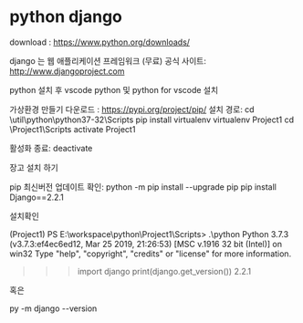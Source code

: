 # python django

download : https://www.python.org/downloads/

django 는 웹 애플리케이션 프레임워크 (무료)
공식 사이트: http://www.djangoproject.com

python 설치 후 vscode python 및  python for vscode 설치

가상환경 만들기
다운로드 : https://pypi.org/project/pip/
설치 경로: cd \util\python\python37-32\Scripts
pip install virtualenv
virtualenv Project1
cd \Project1\Scripts
activate Project1

활성화 종료: deactivate 

장고 설치 하기 

pip 최신버전 업데이트 확인: python -m pip install --upgrade pip
pip install Django==2.2.1


설치확인

(Project1) PS E:\workspace\python\Project1\Scripts> .\python
Python 3.7.3 (v3.7.3:ef4ec6ed12, Mar 25 2019, 21:26:53) [MSC v.1916 32 bit (Intel)] on win32
Type "help", "copyright", "credits" or "license" for more information.
>>> import django
>>> print(django.get_version())
2.2.1

혹은 

py -m django --version
